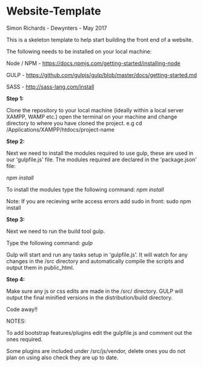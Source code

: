 # Website-Template

Simon Richards - Dewynters - May 2017

This is a skeleton template to help start building the front end of a website.

The following needs to be installed on your local machine:

Node / NPM - https://docs.npmjs.com/getting-started/installing-node

GULP - https://github.com/gulpjs/gulp/blob/master/docs/getting-started.md

SASS - http://sass-lang.com/install

<strong>Step 1:</strong>

Clone the repository to your local machine (ideally within a local server XAMPP, WAMP etc.) open the terminal on your machine and change directory to where you have cloned the project. e.g cd /Applications/XAMPP/htdocs/project-name

<strong>Step 2:</strong>

Next we need to install the modules required to use gulp, these are used in our 'gulpfile.js' file. The modules required are declared in the 'package.json' file:

<i>npm install</i>

To install the modules type the following command: <i>npm install</i>

Note: If you are recieving write access errors add sudo in front: sudo npm install

<strong>Step 3:</strong>

Next we need to run the build tool gulp.

Type the following command: <i>gulp</i>

Gulp will start and run any tasks setup in 'gulpfile.js'. It will watch for any changes in the /src directory and automatically compile the scripts and output them in public_html.

<strong>Step 4:</strong>

Make sure any js or css edits are made in the /src/ directory. GULP will output the final minified versions in the distribution/build directory.

Code away!!

NOTES:

To add bootstrap features/plugins edit the gulpfile.js and comment out the ones required.

Some plugins are included under /src/js/vendor, delete ones you do not plan on using also check they are up to date.
